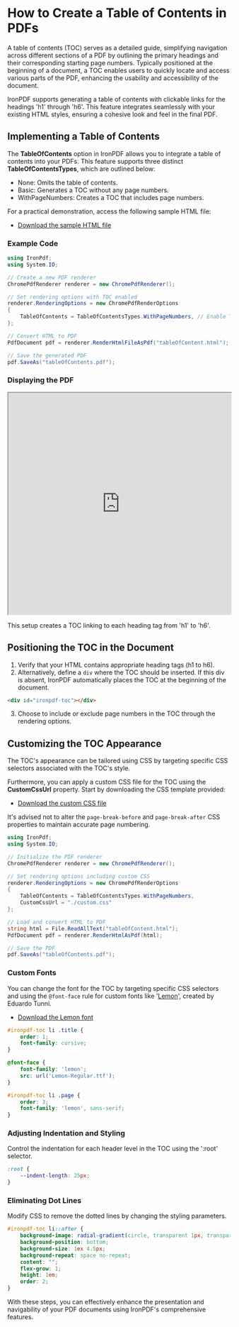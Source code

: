 # How to Create a Table of Contents in PDFs

A table of contents (TOC) serves as a detailed guide, simplifying navigation across different sections of a PDF by outlining the primary headings and their corresponding starting page numbers. Typically positioned at the beginning of a document, a TOC enables users to quickly locate and access various parts of the PDF, enhancing the usability and accessibility of the document.

IronPDF supports generating a table of contents with clickable links for the headings 'h1' through 'h6'. This feature integrates seamlessly with your existing HTML styles, ensuring a cohesive look and feel in the final PDF.

## Implementing a Table of Contents

The **TableOfContents** option in IronPDF allows you to integrate a table of contents into your PDFs. This feature supports three distinct **TableOfContentsTypes**, which are outlined below:
- None: Omits the table of contents.
- Basic: Generates a TOC without any page numbers.
- WithPageNumbers: Creates a TOC that includes page numbers.

For a practical demonstration, access the following sample HTML file:
- [Download the sample HTML file](https://ironpdf.com/static-assets/pdf/how-to/table-of-contents/tableOfContent.html)

### Example Code

```cs
using IronPdf;
using System.IO;

// Create a new PDF renderer
ChromePdfRenderer renderer = new ChromePdfRenderer();

// Set rendering options with TOC enabled
renderer.RenderingOptions = new ChromePdfRenderOptions
{
    TableOfContents = TableOfContentsTypes.WithPageNumbers, // Enable TOC with page numbers
};

// Convert HTML to PDF
PdfDocument pdf = renderer.RenderHtmlFileAsPdf("tableOfContent.html");

// Save the generated PDF
pdf.SaveAs("tableOfContents.pdf");
```

### Displaying the PDF

<iframe loading="lazy" src="https://ironpdf.com/static-assets/pdf/how-to/table-of-contents/tableOfContents.pdf#view=75%&page=2" width="100%" height="500px">
</iframe>

This setup creates a TOC linking to each heading tag from 'h1' to 'h6'.

## Positioning the TOC in the Document

1. Verify that your HTML contains appropriate heading tags (h1 to h6).
2. Alternatively, define a `div` where the TOC should be inserted. If this div is absent, IronPDF automatically places the TOC at the beginning of the document.
```html
<div id="ironpdf-toc"></div>
```
3. Choose to include or exclude page numbers in the TOC through the rendering options.

## Customizing the TOC Appearance

The TOC's appearance can be tailored using CSS by targeting specific CSS selectors associated with the TOC's style.

Furthermore, you can apply a custom CSS file for the TOC using the **CustomCssUrl** property. Start by downloading the CSS template provided:
- [Download the custom CSS file](https://ironpdf.com/static-assets/pdf/how-to/table-of-contents/custom.css)

It's advised not to alter the `page-break-before` and `page-break-after` CSS properties to maintain accurate page numbering.

```cs
using IronPdf;
using System.IO;

// Initialize the PDF renderer
ChromePdfRenderer renderer = new ChromePdfRenderer();

// Set rendering options including custom CSS
renderer.RenderingOptions = new ChromePdfRenderOptions
{
    TableOfContents = TableOfContentsTypes.WithPageNumbers,
    CustomCssUrl = "./custom.css"
};

// Load and convert HTML to PDF
string html = File.ReadAllText("tableOfContent.html");
PdfDocument pdf = renderer.RenderHtmlAsPdf(html);

// Save the PDF
pdf.SaveAs("tableOfContents.pdf");
```

### Custom Fonts

You can change the font for the TOC by targeting specific CSS selectors and using the `@font-face` rule for custom fonts like '[Lemon](https://fonts.google.com/specimen/Lemon)', created by Eduardo Tunni.

- [Download the Lemon font](https://ironpdf.com/static-assets/pdf/how-to/table-of-contents/Lemon-Regular.ttf)

```css
#ironpdf-toc li .title {
    order: 1;
    font-family: cursive;
}

@font-face {
    font-family: 'lemon';
    src: url('Lemon-Regular.ttf');
}

#ironpdf-toc li .page {
    order: 3;
    font-family: 'lemon', sans-serif;
}
```

### Adjusting Indentation and Styling

Control the indentation for each header level in the TOC using the ':root' selector.

```css
:root {
    --indent-length: 25px;
}
```

### Eliminating Dot Lines

Modify CSS to remove the dotted lines by changing the styling parameters.

```css
#ironpdf-toc li::after {
    background-image: radial-gradient(circle, transparent 1px, transparent 1.5px);
    background-position: bottom;
    background-size: 1ex 4.5px;
    background-repeat: space no-repeat;
    content: "";
    flex-grow: 1;
    height: 1em;
    order: 2;
}
```

With these steps, you can effectively enhance the presentation and navigability of your PDF documents using IronPDF's comprehensive features.